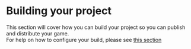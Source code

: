 # Building your project

This section will cover how you can build your project so you can publish and distribute your game. \
For help on how to configure your build, please see [this section](/configuration/build.md)
